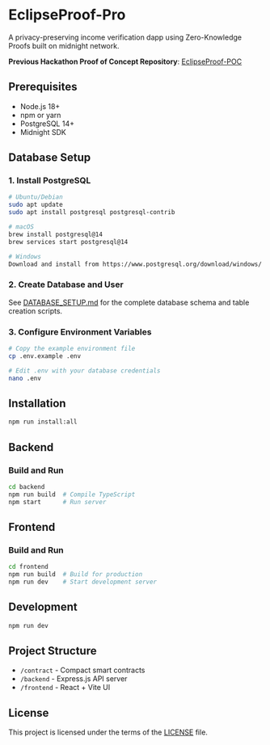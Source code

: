 # EclipseProof-Pro

A privacy-preserving income verification dapp using Zero-Knowledge Proofs built on midnight network.

**Previous Hackathon Proof of Concept Repository**: [EclipseProof-POC](https://github.com/Ei-Sandi/EclipseProof-POC)

## Prerequisites
- Node.js 18+
- npm or yarn
- PostgreSQL 14+
- Midnight SDK

## Database Setup

### 1. Install PostgreSQL
```bash
# Ubuntu/Debian
sudo apt update
sudo apt install postgresql postgresql-contrib

# macOS
brew install postgresql@14
brew services start postgresql@14

# Windows
Download and install from https://www.postgresql.org/download/windows/
```

### 2. Create Database and User

See [DATABASE_SETUP.md](DATABASE_SETUP.md) for the complete database schema and table creation scripts.

### 3. Configure Environment Variables
```bash
# Copy the example environment file
cp .env.example .env

# Edit .env with your database credentials
nano .env
```

## Installation
```bash
npm run install:all

```
## Backend

### Build and Run
```bash
cd backend
npm run build  # Compile TypeScript
npm start      # Run server
```
## Frontend

### Build and Run
```bash
cd frontend
npm run build  # Build for production
npm run dev    # Start development server
```

## Development
```bash
npm run dev
```

## Project Structure
- `/contract` - Compact smart contracts
- `/backend` - Express.js API server
- `/frontend` - React + Vite UI

## License
This project is licensed under the terms of the [LICENSE](LICENSE) file.


